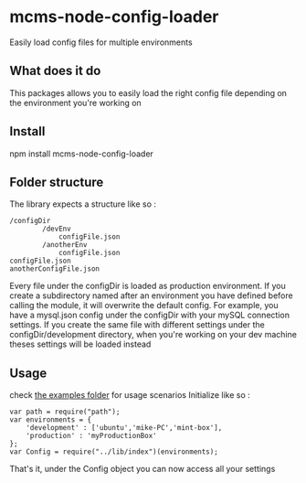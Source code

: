 mcms-node-config-loader
======================

Easily load config files for multiple environments

## What does it do
This packages allows you to easily load the right config file depending on the environment you're working on

## Install
npm install mcms-node-config-loader

## Folder structure
The library expects a structure like so :
```
/configDir
        /devEnv
            configFile.json
        /anotherEnv
            configFile.json
configFile.json
anotherConfigFile.json
```

Every file under the configDir is loaded as production environment. If you create a subdirectory named after an environment you
have defined before calling the module, it will overwrite the default config. For example, you have a mysql.json 
config under the configDir with your mySQL connection settings. If you create the same file with different settings under
the configDir/development directory, when you're working on your dev machine theses settings will be loaded instead

## Usage
check [the examples folder](https://github.com/mbouclas/mcms-node-config-loader/tree/master/examples) for usage scenarios
Initialize like so :
```
var path = require("path");
var environments = {
    'development' : ['ubuntu','mike-PC','mint-box'],
    'production' : 'myProductionBox'
};
var Config = require("../lib/index")(environments);
```

That's it, under the Config object you can now access all your settings
